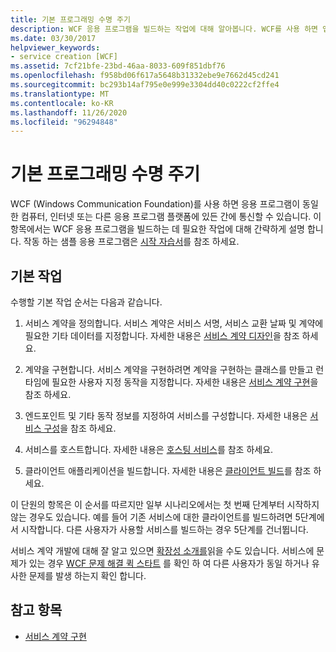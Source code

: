 ```yaml
---
title: 기본 프로그래밍 수명 주기
description: WCF 응용 프로그램을 빌드하는 작업에 대해 알아봅니다. WCF를 사용 하면 앱이 동일한 컴퓨터, 네트워크 또는 다른 응용 프로그램 플랫폼에서 통신할 수 있습니다.
ms.date: 03/30/2017
helpviewer_keywords:
- service creation [WCF]
ms.assetid: 7cf21bfe-23bd-46aa-8033-609f851dbf76
ms.openlocfilehash: f958bd06f617a5648b31332ebe9e7662d45cd241
ms.sourcegitcommit: bc293b14af795e0e999e3304dd40c0222cf2ffe4
ms.translationtype: MT
ms.contentlocale: ko-KR
ms.lasthandoff: 11/26/2020
ms.locfileid: "96294848"
---
```

# <a name="basic-programming-lifecycle"></a>기본 프로그래밍 수명 주기

WCF (Windows Communication Foundation)를 사용 하면 응용 프로그램이 동일한 컴퓨터, 인터넷 또는 다른 응용 프로그램 플랫폼에 있든 간에 통신할 수 있습니다. 이 항목에서는 WCF 응용 프로그램을 빌드하는 데 필요한 작업에 대해 간략하게 설명 합니다. 작동 하는 샘플 응용 프로그램은 [시작 자습서](getting-started-tutorial.md)를 참조 하세요.  
  
## <a name="the-basic-tasks"></a>기본 작업  

 수행할 기본 작업 순서는 다음과 같습니다.  
  
1. 서비스 계약을 정의합니다. 서비스 계약은 서비스 서명, 서비스 교환 날짜 및 계약에 필요한 기타 데이터를 지정합니다. 자세한 내용은 [서비스 계약 디자인](designing-service-contracts.md)을 참조 하세요.  
  
2. 계약을 구현합니다. 서비스 계약을 구현하려면 계약을 구현하는 클래스를 만들고 런타임에 필요한 사용자 지정 동작을 지정합니다. 자세한 내용은 [서비스 계약 구현](implementing-service-contracts.md)을 참조 하세요.  
  
3. 엔드포인트 및 기타 동작 정보를 지정하여 서비스를 구성합니다. 자세한 내용은 [서비스 구성](configuring-services.md)을 참조 하세요.  
  
4. 서비스를 호스트합니다. 자세한 내용은 [호스팅 서비스](hosting-services.md)를 참조 하세요.  
  
5. 클라이언트 애플리케이션을 빌드합니다. 자세한 내용은 [클라이언트 빌드](building-clients.md)를 참조 하세요.  
  
 이 단원의 항목은 이 순서를 따르지만 일부 시나리오에서는 첫 번째 단계부터 시작하지 않는 경우도 있습니다. 예를 들어 기존 서비스에 대한 클라이언트를 빌드하려면 5단계에서 시작합니다. 다른 사용자가 사용할 서비스를 빌드하는 경우 5단계를 건너뜁니다.  
  
 서비스 계약 개발에 대해 잘 알고 있으면 [확장성 소개를](introduction-to-extensibility.md)읽을 수도 있습니다. 서비스에 문제가 있는 경우 [WCF 문제 해결 퀵 스타트](wcf-troubleshooting-quickstart.md) 를 확인 하 여 다른 사용자가 동일 하거나 유사한 문제를 발생 하는지 확인 합니다.  
  
## <a name="see-also"></a>참고 항목

- [서비스 계약 구현](implementing-service-contracts.md)
